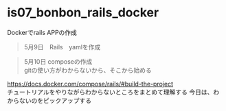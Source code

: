 # is07_bonbon_rails_docker
Dockerでrails APPの作成

> 5月9日　Rails　yamlを作成　　

> 5月10日 composeの作成  
gitの使い方がわからないから、そこから始める  


https://docs.docker.com/compose/rails/#build-the-project  
チュートリアルをやりながらわからないところをまとめて理解する
今日は、わからないのをピックアップする  
